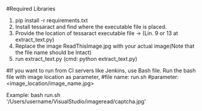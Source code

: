 #Required Libraries
1. pip install -r requirements.txt
2. Install tessaract and find where the executable file is placed. 
3. Provide the location of tessaract executable file -> (Lin. 9 or 13 at extract_text.py)
4. Replace the image ReadThisImage.jpg with your actual image(Note that the file name should be Intact)
5. run extract_text.py (cmd: python extract_text.py)


#If you want to run from CI servers like Jenkins, use Bash file.
Run the bash file with image location as parameter, 
#file name: run.sh
#parameter: <image_location/image_name.jpg>

Example: bash run.sh '/Users/username/VisualStudio/imageread/captcha.jpg'